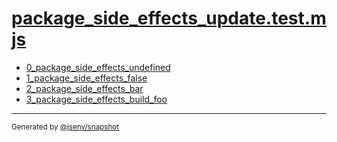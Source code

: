 # [package_side_effects_update.test.mjs](../package_side_effects_update.test.mjs)


- [0_package_side_effects_undefined](0_package_side_effects_undefined/0_package_side_effects_undefined.md)
- [1_package_side_effects_false](1_package_side_effects_false/1_package_side_effects_false.md)
- [2_package_side_effects_bar](2_package_side_effects_bar/2_package_side_effects_bar.md)
- [3_package_side_effects_build_foo](3_package_side_effects_build_foo/3_package_side_effects_build_foo.md)

---

<sub>
  Generated by <a href="https://github.com/jsenv/core/tree/main/packages/independent/snapshot">@jsenv/snapshot</a>
</sub>
